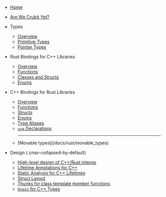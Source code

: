 <!--* css: "//depot/docs/includes/sitemap.css" *-->

*   [Home](/docs/index.md)
*   [Are We Crubit Yet?](/docs/overview/status)
*   Types

    *   [Overview](/docs/types/)
    *   [Primitive Types](/docs/types/primitive)
    *   [Pointer Types](/docs/types/pointer)

*   Rust Bindings for C++ Libraries

    *   [Overview](/docs/cpp/)
    *   [Functions](/docs/cpp/functions)
    *   [Classes and Structs](/docs/cpp/classes_and_structs)
    *   [Enums](/docs/cpp/enums)

*   C++ Bindings for Rust Libraries

    *   [Overview](/docs/rust/)
    *   [Functions](/docs/rust/functions)
    *   [Structs](/docs/rust/structs)
    *   [Enums](/docs/rust/enums)
    *   [Type Aliases](/docs/rust/type_aliases)
    *   [`use` Declarations](/docs/rust/use_declarations)
    *   <hr> [Movable types](/docs/rust/movable_types)

*   Design {.cnav-collapsed-by-default}

    *   [High-level design of C++/Rust interop](/docs/design/design.md)
    *   [Lifetime Annotations for C++](/docs/design/lifetime_annotations_cpp.md)
    *   [Static Analysis for C++ Lifetimes](/docs/design/lifetimes_static_analysis.md)
    *   [Struct Layout](/docs/design/struct_layout.md)
    *   [Thunks for class template member functions](/docs/design/thunks_for_class_template_member_functions.md)
    *   [`Unpin` for C++ Types](/docs/design/unpin.md)

